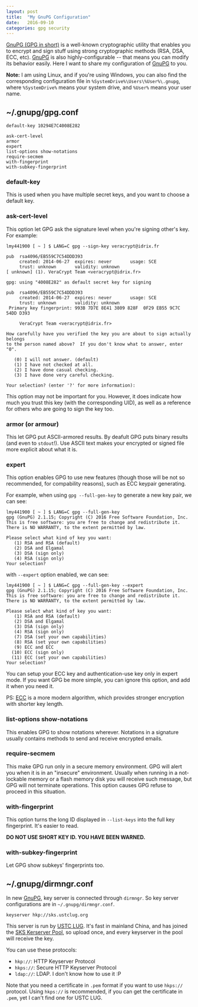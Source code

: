 ```yaml
---
layout: post
title:  "My GnuPG Configuration"
date:   2016-09-10
categories: gpg security
---
```


[GnuPG (GPG in short)][gpg] is a well-known cryptographic utility that enables you to encrypt and sign stuff using strong cryptographic methods (RSA, DSA, ECC, etc). [GnuPG][gpg] is also highly-configurable -- that means you can modify its behavior easily. Here I want to share my configuration of [GnuPG][gpg] to you.

**Note:** I am using Linux, and if you're using Windows, you can also find the corresponding configuration file in `%SystemDrive%\Users\%User%\.gnupg`, where `%SystemDrive%` means your system drive, and `%User%` means your user name.

## ~/.gnupg/gpg.conf

```
default-key 10294E7C4008E282

ask-cert-level
armor
expert
list-options show-notations
require-secmem
with-fingerprint
with-subkey-fingerprint
```

### default-key

This is used when you have multiple secret keys, and you want to choose a default key.

### ask-cert-level

This option let GPG ask the signature level when you're signing other's key. For example:

```
lmy441900 [ ~ ] $ LANG=C gpg --sign-key veracrypt@idrix.fr

pub  rsa4096/EB559C7C54DDD393
     created: 2014-06-27  expires: never       usage: SCE
     trust: unknown       validity: unknown
[ unknown] (1). VeraCrypt Team <veracrypt@idrix.fr>

gpg: using "4008E282" as default secret key for signing

pub  rsa4096/EB559C7C54DDD393
     created: 2014-06-27  expires: never       usage: SCE
     trust: unknown       validity: unknown
 Primary key fingerprint: 993B 7D7E 8E41 3809 828F  0F29 EB55 9C7C 54DD D393

     VeraCrypt Team <veracrypt@idrix.fr>

How carefully have you verified the key you are about to sign actually belongs
to the person named above?  If you don't know what to answer, enter "0".

   (0) I will not answer. (default)
   (1) I have not checked at all.
   (2) I have done casual checking.
   (3) I have done very careful checking.

Your selection? (enter '?' for more information):
```

This option may not be important for you. However, it does indicate how much you trust this key (with the corresponding UID), as well as a reference for others who are going to sign the key too.

### armor (or armour)

This let GPG put ASCII-armored results. By deafult GPG puts binary results (and even to `stdout`!). Use ASCII text makes your encrypted or signed file more explicit about what it is.

### expert

This option enables GPG to use new features (though those will be not so recommended, for compability reasons), such as ECC keypair generating.

For example, when using `gpg --full-gen-key` to generate a new key pair, we can see:

```
lmy441900 [ ~ ] $ LANG=C gpg --full-gen-key
gpg (GnuPG) 2.1.15; Copyright (C) 2016 Free Software Foundation, Inc.
This is free software: you are free to change and redistribute it.
There is NO WARRANTY, to the extent permitted by law.

Please select what kind of key you want:
   (1) RSA and RSA (default)
   (2) DSA and Elgamal
   (3) DSA (sign only)
   (4) RSA (sign only)
Your selection?
```

with `--expert` option enabled, we can see:

```
lmy441900 [ ~ ] $ LANG=C gpg --full-gen-key --expert
gpg (GnuPG) 2.1.15; Copyright (C) 2016 Free Software Foundation, Inc.
This is free software: you are free to change and redistribute it.
There is NO WARRANTY, to the extent permitted by law.

Please select what kind of key you want:
   (1) RSA and RSA (default)
   (2) DSA and Elgamal
   (3) DSA (sign only)
   (4) RSA (sign only)
   (7) DSA (set your own capabilities)
   (8) RSA (set your own capabilities)
   (9) ECC and ECC
  (10) ECC (sign only)
  (11) ECC (set your own capabilities)
Your selection?
```

You can setup your ECC key and authentication-use key only in expert mode. If you want GPG be more simple, you can ignore this option, and add it when you need it.

PS: [ECC](https://en.wikipedia.org/wiki/Elliptic_curve_cryptography) is a more modern algorithm, which provides stronger encryption with shorter key length.

### list-options show-notations

This enables GPG to show notations wherever. Notations in a signature usually contains methods to send and receive encrypted emails.

### require-secmem

This make GPG run only in a secure memory environment. GPG will alert you when it is in an "insecure" environment. Usually when running in a not-lockable memory or a flash memory disk you will receive such message, but GPG will not terminate operations. This option causes GPG refuse to proceed in this situation.

### with-fingerprint

This option turns the long ID displayed in `--list-keys` into the full key fingerprint. It's easier to read.

**DO NOT USE SHORT KEY ID. YOU HAVE BEEN WARNED.**

### with-subkey-fingerprint

Let GPG show subkeys' fingerprints too.

## ~/.gnupg/dirmngr.conf

In new [GnuPG][gpg], key server is connected through `dirmngr`. So key server configurations are in `~/.gnupg/dirmngr.conf`.

```
keyserver hkp://sks.ustclug.org
```

This server is run by [USTC LUG](https://lug.ustc.edu.cn/wiki/). It's fast in mainland China, and has joined the [SKS Kerserver Pool](https://sks-keyservers.net/), so upload once, and every keyserver in the pool will receive the key.

You can use these protocols:

- `hkp://`: HTTP Keyserver Protocol
- `hkps://`: Secure HTTP Keyserver Protocol
- `ldap://`: LDAP. I don't know how to use it :P

Note that you need a certificate in `.pem` format if you want to use `hkps://` protocol. Using `hkps://` is recommended, if you can get the certificate in `.pem`, yet I can't find one for USTC LUG.

[gpg]: https://gnupg.org/
